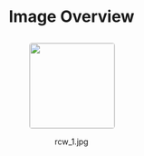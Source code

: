 <h1 style ="text-align: center;"> Image Overview </h1>
<div style="display: flex;
flex-wrap: wrap;
gap: 10px;
justify-content: center;
padding: 10px;" >
<div style="flex: 1 1 calc(33.333% - 20px); /* Three images per row on large screens */
        max-width: 150px;
        text-align: center;" >
<img src="https://media.evkx.net/multimedia/technology/driverassistance/rearcollisionwarning/rcw_1_xst.jpg" style="width: 150px;
height: auto;
border: 1px solid #ddd;
border-radius: 5px;
  ">
<p>rcw_1.jpg</p>
</div>
</div>

